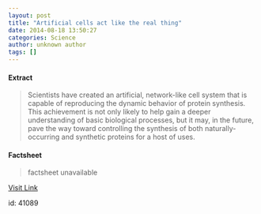 ```yaml
---
layout: post
title: "Artificial cells act like the real thing"
date: 2014-08-18 13:50:27
categories: Science
author: unknown author
tags: []
---
```



#### Extract
>Scientists have created an artificial, network-like cell system that is capable of reproducing the dynamic behavior of protein synthesis. This achievement is not only likely to help gain a deeper understanding of basic biological processes, but it may, in the future, pave the way toward controlling the synthesis of both naturally-occurring and synthetic proteins for a host of uses.

#### Factsheet
>factsheet unavailable

[Visit Link](http://feeds.sciencedaily.com/~r/sciencedaily/~3/y4GrsD4YwrQ/140818095027.htm)

id:   41089
